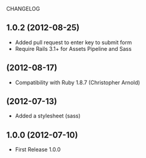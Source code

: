 CHANGELOG

## 1.0.2 (2012-08-25)

* Added pull request to enter key to submit form
* Require Rails 3.1+ for Assets Pipeline and Sass

## (2012-08-17)

* Compatibility with Ruby 1.8.7 (Christopher Arnold)

## (2012-07-13)

* Added a stylesheet (sass)

## 1.0.0 (2012-07-10)

* First Release 1.0.0
